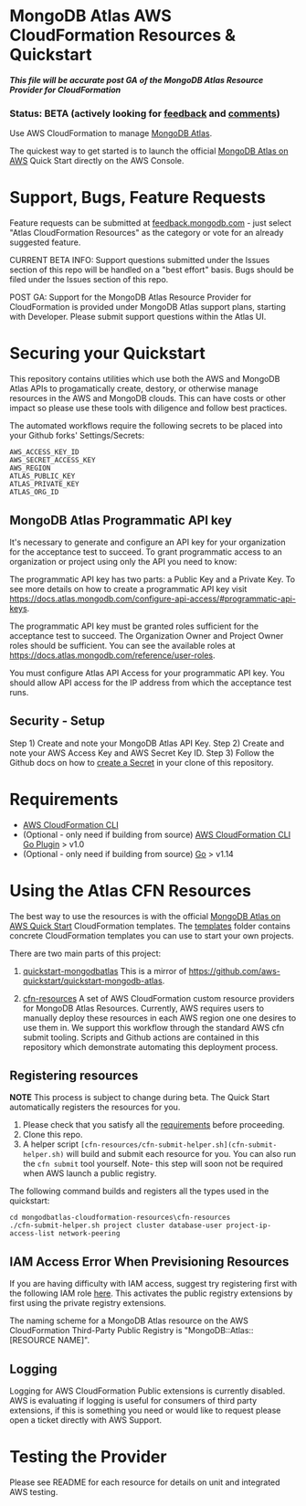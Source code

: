# MongoDB Atlas AWS CloudFormation Resources & Quickstart

***This file will be accurate post GA of the MongoDB Atlas Resource Provider for CloudFormation***

### Status: BETA (actively looking for [feedback](https://feedback.mongodb.com/forums/924145-atlas/category/392596-atlas-cloudformation-resources) and [comments](https://github.com/mongodb/mongodbatlas-cloudformation-resources/issues/new))

Use AWS CloudFormation to manage [MongoDB Atlas](https://www.mongodb.com/cloud/atlas).

The quickest way to get started is to launch the official [MongoDB Atlas on AWS](https://aws.amazon.com/quickstart/architecture/mongodb-atlas/) Quick Start directly on the AWS Console.

# Support, Bugs, Feature Requests

Feature requests can be submitted at [feedback.mongodb.com](https://feedback.mongodb.com/forums/924145-atlas/category/392596-atlas-cloudformation-resources) - just select "Atlas CloudFormation Resources" as the category or vote for an already suggested feature.

CURRENT BETA INFO: Support questions submitted under the Issues section of this repo will be handled on a "best effort" basis.
Bugs should be filed under the Issues section of this repo.

POST GA: Support for the MongoDB Atlas Resource Provider for CloudFormation is provided under MongoDB Atlas support plans, starting with Developer. Please submit support questions within the Atlas UI. 

# Securing your Quickstart

This repository contains utilities which use both the AWS and MongoDB Atlas APIs to progamatically create, destory, or otherwise manage resources in the AWS and MongoDB clouds. This can have costs or other impact so please use these tools with diligence and follow best practices. 

The automated workflows require the following secrets to be placed into your Github forks' Settings/Secrets:

```
AWS_ACCESS_KEY_ID
AWS_SECRET_ACCESS_KEY
AWS_REGION
ATLAS_PUBLIC_KEY
ATLAS_PRIVATE_KEY
ATLAS_ORG_ID
```

## MongoDB Atlas Programmatic API key
It's necessary to generate and configure an API key for your organization for the acceptance test to succeed. To grant programmatic access to an organization or project using only the API you need to know:

The programmatic API key has two parts: a Public Key and a Private Key. To see more details on how to create a programmatic API key visit https://docs.atlas.mongodb.com/configure-api-access/#programmatic-api-keys.

The programmatic API key must be granted roles sufficient for the acceptance test to succeed. The Organization Owner and Project Owner roles should be sufficient. You can see the available roles at https://docs.atlas.mongodb.com/reference/user-roles.

You must configure Atlas API Access for your programmatic API key. You should allow API access for the IP address from which the acceptance test runs.

## Security - Setup 

Step 1) Create and note your MongoDB Atlas API Key.
Step 2) Create and note your AWS Access Key and AWS Secret Key ID.
Step 3) Follow the Github docs on how to [create a Secret](https://docs.github.com/en/actions/configuring-and-managing-workflows/creating-and-storing-encrypted-secrets#creating-encrypted-secrets-for-a-repository) in your clone of this repository.

# Requirements

- [AWS CloudFormation CLI](https://github.com/aws-cloudformation/cloudformation-cli) 
- (Optional - only need if building from source) [AWS CloudFormation CLI Go Plugin](https://github.com/aws-cloudformation/cloudformation-cli-go-plugin/) > v1.0
- (Optional - only need if building from source) [Go](https://golang.org/doc/install) > v1.14 


# Using the Atlas CFN Resources 

The best way to use the resources is with the official [MongoDB Atlas on AWS Quick Start](https://github.com/aws-quickstart/quickstart-mongodb-atlas) CloudFormation templates. The [templates](https://github.com/aws-quickstart/quickstart-mongodb-atlas/templates) folder contains concrete CloudFormation templates you can use to start your own projects.

There are two main parts of this project:

1. [quickstart-mongodbatlas](quickstart-mongodbatlas) This is a mirror of https://github.com/aws-quickstart/quickstart-mongodb-atlas. 

2. [cfn-resources](cfn-resources) A set of AWS CloudFormation custom resource providers for MongoDB Atlas Resources. Currently, AWS requires users to manually deploy these resources in each AWS region one one desires to use them in. We support this workflow through the standard AWS cfn submit tooling. Scripts and Github actions are contained in this repository which demonstrate automating this deployment process.


## Registering resources 

__NOTE__ This process is subject to change during beta. The Quick Start automatically registers the resources for you.

1. Please check that you satisfy all the [requirements](#Requirements) before proceeding.
2. Clone this repo. 
3. A helper script `[cfn-resources/cfn-submit-helper.sh](cfn-submit-helper.sh)` will build and submit each resource for you. You can also run the `cfn submit` tool yourself. Note- this step will soon not be required when AWS launch a public registry. 

The following command builds and registers all the types used in the quickstart:

```
cd mongodbatlas-cloudformation-resources\cfn-resources
./cfn-submit-helper.sh project cluster database-user project-ip-access-list network-peering
```

## IAM Access Error When Previsioning Resources 
If you are having difficulty with IAM access, suggest try registering first with the following IAM role [here](https://github.com/aws-quickstart/quickstart-mongodb-atlas/blob/main/templates/register-mongodb-atlas-resources.yaml#L217). This activates the public registry extensions by first using the private registry extensions.

The naming scheme  for a MongoDB Atlas resource on the AWS CloudFormation Third-Party Public Registry is "MongoDB::Atlas::[RESOURCE NAME]". 

## Logging 
Logging for AWS CloudFormation Public extensions is currently disabled. AWS is evaluating if logging is useful for consumers of third party extensions, if this is something you need or would like to request please open a ticket directly with AWS Support. 

# Testing the Provider

Please see README for each resource for details on unit and integrated AWS testing.

